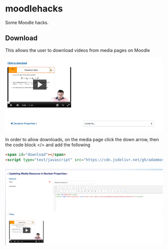 # moodlehacks

Some Moodle hacks.

## Download  

This allows the user to download videos from media pages on Moodle 

![download](https://github.com/adammoss/moodlehacks/blob/main/download1.png?raw=true)

In order to allow downloads, on the media page click the down arrow, then the code block </> and add the following

```html
<span id="download"></span>
<script type="text/javascript" src="https://cdn.jsdelivr.net/gh/adammoss/moodlehacks@main/download.js"></script>
```

![download](https://github.com/adammoss/moodlehacks/blob/main/download2.png?raw=true)
